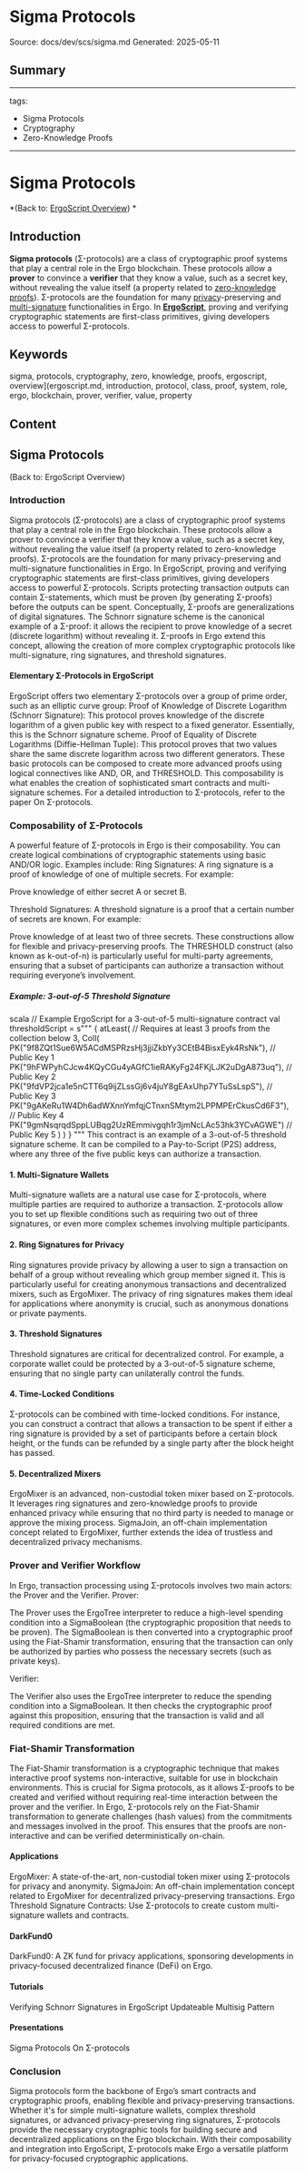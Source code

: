 # Sigma Protocols
Source: docs/dev/scs/sigma.md
Generated: 2025-05-11

## Summary
---
tags:
  - Sigma Protocols
  - Cryptography
  - Zero-Knowledge Proofs
---

# Sigma Protocols

*(Back to: [ErgoScript Overview](ergoscript.md)) *

## Introduction

**Sigma protocols** (Σ-protocols) are a class of cryptographic proof systems that play a central role in the Ergo blockchain. These protocols allow a **prover** to convince a **verifier** that they know a value, such as a secret key, without revealing the value itself (a property related to [zero-knowledge proofs](zkp.md)). Σ-protocols are the foundation for many [privacy](zkp.md)-preserving and [multi-signature](threshold.md) functionalities in Ergo. In **[ErgoScript](ergoscript.md)**, proving and verifying cryptographic statements are first-class primitives, giving developers access to powerful Σ-protocols.

## Keywords
sigma, protocols, cryptography, zero, knowledge, proofs, ergoscript, overview](ergoscript.md, introduction, protocol, class, proof, system, role, ergo, blockchain, prover, verifier, value, property

## Content
## Sigma Protocols
(Back to: ErgoScript Overview)

### Introduction
Sigma protocols (Σ-protocols) are a class of cryptographic proof systems that play a central role in the Ergo blockchain. These protocols allow a prover to convince a verifier that they know a value, such as a secret key, without revealing the value itself (a property related to zero-knowledge proofs). Σ-protocols are the foundation for many privacy-preserving and multi-signature functionalities in Ergo.
In ErgoScript, proving and verifying cryptographic statements are first-class primitives, giving developers access to powerful Σ-protocols. Scripts protecting transaction outputs can contain Σ-statements, which must be proven (by generating Σ-proofs) before the outputs can be spent.
Conceptually, Σ-proofs are generalizations of digital signatures. The Schnorr signature scheme is the canonical example of a Σ-proof: it allows the recipient to prove knowledge of a secret (discrete logarithm) without revealing it. Σ-proofs in Ergo extend this concept, allowing the creation of more complex cryptographic protocols like multi-signature, ring signatures, and threshold signatures.

#### Elementary Σ-Protocols in ErgoScript
ErgoScript offers two elementary Σ-protocols over a group of prime order, such as an elliptic curve group:
Proof of Knowledge of Discrete Logarithm (Schnorr Signature): This protocol proves knowledge of the discrete logarithm of a given public key with respect to a fixed generator. Essentially, this is the Schnorr signature scheme.
Proof of Equality of Discrete Logarithms (Diffie-Hellman Tuple): This protocol proves that two values share the same discrete logarithm across two different generators.
These basic protocols can be composed to create more advanced proofs using logical connectives like AND, OR, and THRESHOLD. This composability is what enables the creation of sophisticated smart contracts and multi-signature schemes.
For a detailed introduction to Σ-protocols, refer to the paper On Σ-protocols.

### Composability of Σ-Protocols
A powerful feature of Σ-protocols in Ergo is their composability. You can create logical combinations of cryptographic statements using basic AND/OR logic.
Examples include:
Ring Signatures: A ring signature is a proof of knowledge of one of multiple secrets. For example:

Prove knowledge of either secret A or secret B.



Threshold Signatures: A threshold signature is a proof that a certain number of secrets are known. For example:

Prove knowledge of at least two of three secrets.
These constructions allow for flexible and privacy-preserving proofs. The THRESHOLD construct (also known as k-out-of-n) is particularly useful for multi-party agreements, ensuring that a subset of participants can authorize a transaction without requiring everyone’s involvement.

##### Example: 3-out-of-5 Threshold Signature
scala
// Example ErgoScript for a 3-out-of-5 multi-signature contract
val thresholdScript = s"""
{
  atLeast( // Requires at least 3 proofs from the collection below
    3,
    Coll(
      PK("9f8ZQt1Sue6W5ACdMSPRzsHj3jjiZkbYy3CEtB4BisxEyk4RsNk"), // Public Key 1
      PK("9hFWPyhCJcw4KQyCGu4yAGfC1ieRAKyFg24FKjLJK2uDgA873uq"), // Public Key 2
      PK("9fdVP2jca1e5nCTT6q9ijZLssGj6v4juY8gEAxUhp7YTuSsLspS"), // Public Key 3
      PK("9gAKeRu1W4Dh6adWXnnYmfqjCTnxnSMtym2LPPMPErCkusCd6F3"), // Public Key 4
      PK("9gmNsqrqdSppLUBqg2UzREmmivgqh1r3jmNcLAc53hk3YCvAGWE")  // Public Key 5
    )
  )
}
"""
This contract is an example of a 3-out-of-5 threshold signature scheme. It can be compiled to a Pay-to-Script (P2S) address, where any three of the five public keys can authorize a transaction.

#### 1. Multi-Signature Wallets
Multi-signature wallets are a natural use case for Σ-protocols, where multiple parties are required to authorize a transaction. Σ-protocols allow you to set up flexible conditions such as requiring two out of three signatures, or even more complex schemes involving multiple participants.

#### 2. Ring Signatures for Privacy
Ring signatures provide privacy by allowing a user to sign a transaction on behalf of a group without revealing which group member signed it. This is particularly useful for creating anonymous transactions and decentralized mixers, such as ErgoMixer. The privacy of ring signatures makes them ideal for applications where anonymity is crucial, such as anonymous donations or private payments.

#### 3. Threshold Signatures
Threshold signatures are critical for decentralized control. For example, a corporate wallet could be protected by a 3-out-of-5 signature scheme, ensuring that no single party can unilaterally control the funds.

#### 4. Time-Locked Conditions
Σ-protocols can be combined with time-locked conditions. For instance, you can construct a contract that allows a transaction to be spent if either a ring signature is provided by a set of participants before a certain block height, or the funds can be refunded by a single party after the block height has passed.

#### 5. Decentralized Mixers
ErgoMixer is an advanced, non-custodial token mixer based on Σ-protocols. It leverages ring signatures and zero-knowledge proofs to provide enhanced privacy while ensuring that no third party is needed to manage or approve the mixing process. SigmaJoin, an off-chain implementation concept related to ErgoMixer, further extends the idea of trustless and decentralized privacy mechanisms.

### Prover and Verifier Workflow
In Ergo, transaction processing using Σ-protocols involves two main actors: the Prover and the Verifier.
Prover:

The Prover uses the ErgoTree interpreter to reduce a high-level spending condition into a SigmaBoolean (the cryptographic proposition that needs to be proven). The SigmaBoolean is then converted into a cryptographic proof using the Fiat-Shamir transformation, ensuring that the transaction can only be authorized by parties who possess the necessary secrets (such as private keys).



Verifier:

The Verifier also uses the ErgoTree interpreter to reduce the spending condition into a SigmaBoolean. It then checks the cryptographic proof against this proposition, ensuring that the transaction is valid and all required conditions are met.

### Fiat-Shamir Transformation
The Fiat-Shamir transformation is a cryptographic technique that makes interactive proof systems non-interactive, suitable for use in blockchain environments. This is crucial for Sigma protocols, as it allows Σ-proofs to be created and verified without requiring real-time interaction between the prover and the verifier.
In Ergo, Σ-protocols rely on the Fiat-Shamir transformation to generate challenges (hash values) from the commitments and messages involved in the proof. This ensures that the proofs are non-interactive and can be verified deterministically on-chain.

#### Applications
ErgoMixer: A state-of-the-art, non-custodial token mixer using Σ-protocols for privacy and anonymity.
SigmaJoin: An off-chain implementation concept related to ErgoMixer for decentralized privacy-preserving transactions.
Ergo Threshold Signature Contracts: Use Σ-protocols to create custom multi-signature wallets and contracts.

#### DarkFund0
DarkFund0: A ZK fund for privacy applications, sponsoring developments in privacy-focused decentralized finance (DeFi) on Ergo.

#### Tutorials
Verifying Schnorr Signatures in ErgoScript
Updateable Multisig Pattern

#### Presentations
Sigma Protocols
On Σ-protocols

### Conclusion
Sigma protocols form the backbone of Ergo’s smart contracts and cryptographic proofs, enabling flexible and privacy-preserving transactions. Whether it's for simple multi-signature wallets, complex threshold signatures, or advanced privacy-preserving ring signatures, Σ-protocols provide the necessary cryptographic tools for building secure and decentralized applications on the Ergo blockchain.
With their composability and integration into ErgoScript, Σ-protocols make Ergo a versatile platform for privacy-focused cryptographic applications.
